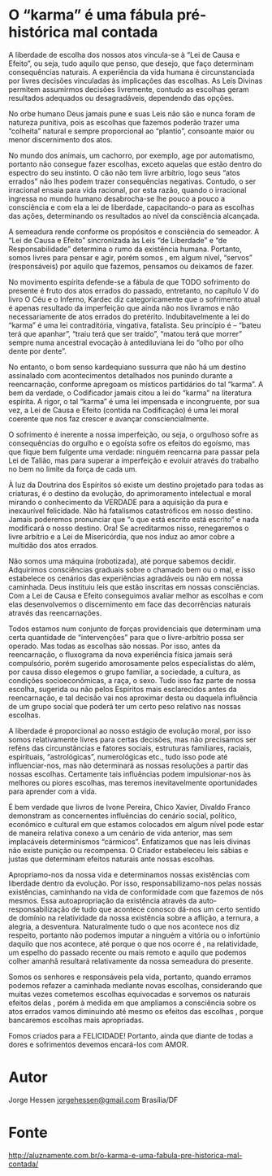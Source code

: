 # O  “karma” é uma fábula pré-histórica mal contada

A liberdade de escolha dos nossos atos vincula-se à “Lei de Causa e Efeito”, ou seja, tudo aquilo que penso, que desejo, que faço determinam consequências naturais. A experiência da vida humana é circunstanciada por livres decisões vinculadas às implicações das escolhas. As Leis Divinas permitem assumirmos decisões livremente, contudo as escolhas geram resultados adequados ou desagradáveis, dependendo das opções.

No orbe humano Deus jamais pune e suas Leis não são e nunca foram de natureza punitiva, pois as escolhas que fazemos poderão trazer uma “colheita” natural e sempre proporcional ao “plantio”, consoante maior ou menor discernimento dos atos.

No mundo dos animais, um cachorro, por exemplo, age por automatismo, portanto não consegue fazer escolhas, exceto aquelas que estão dentro do espectro do seu instinto. O cão não tem livre arbítrio, logo seus “atos errados” não lhes podem trazer consequências negativas. Contudo, o ser irracional ensaia para vida racional, por esta razão, quando o irracional ingressa no mundo humano desabrocha-se lhe pouco a pouco a consciência e com ela a lei de liberdade, capacitando-o para as escolhas das ações, determinando os resultados ao nível da consciência alcançada.

A semeadura rende conforme os propósitos e consciência do semeador. A “Lei de Causa e Efeito” sincronizada às Leis “de Liberdade” e “de Responsabilidade” determina o rumo da existência humana. Portanto, somos livres para pensar e agir, porém somos , em algum nível,  “servos” (responsáveis) por aquilo que fazemos, pensamos ou deixamos de fazer.

No movimento espírita defende-se a fábula de que TODO sofrimento do presente é fruto dos atos errados do passado, entretanto, no capítulo V do livro O Céu e o Inferno, Kardec diz categoricamente que o sofrimento atual é apenas resultado da imperfeição que ainda não nos livramos e não necessariamente de atos errados do pretérito. Indubitavelmente a lei do “karma” é uma lei contraditória, vingativa, fatalista. Seu princípio é – “bateu terá que apanhar”, “traiu terá que ser traído”, “matou terá que morrer” sempre numa ancestral evocação à antediluviana lei do “olho por olho dente por dente”.

No entanto, o bom senso kardequiano sussurra que não há um destino assinalado com acontecimentos detalhados nos punindo durante a reencarnação, conforme apregoam os místicos partidários do tal “karma”. A bem da verdade, o Codificador jamais citou a lei do “karma” na literatura espírita. A rigor, o tal “karma” é uma lei impensada e incongruente, por sua vez, a Lei de Causa e Efeito (contida na Codificação) é uma lei moral coerente que nos faz crescer e avançar consciencialmente.

O sofrimento é inerente a nossa imperfeição, ou seja, o orgulhoso sofre as consequências do orgulho e o egoísta sofre os efeitos do egoísmo, mas que fique bem fulgente uma verdade: ninguém reencarna para passar pela Lei de Talião, mas para superar a imperfeição e evoluir através do trabalho no bem no limite da força de cada um.

À luz da Doutrina dos Espíritos só existe um destino projetado para todas as criaturas, é o destino da evolução, do aprimoramento intelectual e moral mirando o conhecimento da VERDADE para a aquisição da pura e inexaurível felicidade. Não há fatalismos catastróficos em nosso destino. Jamais poderemos pronunciar que “o que está escrito está escrito” e nada modificará o nosso destino. Ora! Se acreditarmos nisso, renegaremos o livre arbítrio e a Lei de Misericórdia, que nos induz ao amor cobre a multidão dos atos errados.

Não somos uma máquina (robotizada), até porque sabemos decidir. Adquirimos consciências graduais sobre o chamado bem ou o mal, e isso estabelece os cenários das experiências agradáveis ou não em nossa caminhada.  Deus instituiu leis que estão inscritas em nossas consciências. Com a Lei de Causa e Efeito conseguimos avaliar melhor as escolhas e com elas desenvolvemos o discernimento em face das decorrências naturais através das reencarnações.

Todos estamos num conjunto de forças providenciais que determinam uma certa quantidade de “intervenções” para que o livre-arbítrio possa ser operado. Mas todas as escolhas são nossas. Por isso, antes da reencarnação, o fluxograma da nova experiência física jamais será compulsório, porém sugerido amorosamente pelos especialistas do além, por causa disso elegemos o grupo familiar, a sociedade, a cultura, as condições socioeconômicas, a raça, o sexo.  Tudo isso faz parte de nossa escolha, sugerida ou não pelos Espíritos mais esclarecidos antes da reencarnação, e tal decisão vai nos aproximar desta ou daquela influência de um grupo social que poderá ter um certo peso relativo nas nossas escolhas.

A liberdade é proporcional ao nosso estágio de evolução moral, por isso somos relativamente livres para certas decisões, mas não precisamos ser reféns das circunstâncias e fatores sociais, estruturas familiares, raciais, espirituais, “astrológicas”, numerológicas etc., tudo isso pode até influenciar-nos, mas não determinará as nossas resoluções a partir das nossas escolhas. Certamente tais influências podem impulsionar-nos às melhores ou piores escolhas, mas teremos inevitavelmente oportunidades para aprender com a vida.

É bem verdade que livros de Ivone Pereira, Chico Xavier, Divaldo Franco demonstram as concernentes influências do cenário social, político, econômico e cultural em que estamos colocados em algum nível pode estar de maneira relativa conexo a um cenário de vida anterior, mas sem implacáveis determinismos “cármicos”. Enfatizamos que nas leis divinas não existe punição ou recompensa. O Criador estabeleceu leis sábias e justas que determinam efeitos naturais ante nossas escolhas.

Apropriamo-nos da nossa vida e determinamos nossas existências com liberdade dentro da evolução. Por isso, responsabilizamo-nos pelas nossas existências, caminhando na vida de conformidade com que fazemos de nós mesmos.  Essa autoapropriação da existência através da auto-responsabilização de tudo que acontece conosco dá-nos um certo sentido de domínio na relatividade da nossa existência sobre a aflição, a ternura, a alegria, a desventura. Naturalmente tudo o que nos acontece nos diz respeito, portanto não podemos imputar a ninguém a vitória ou o infortúnio daquilo que nos acontece, até porque o que nos ocorre é , na relatividade,  um espelho do passado recente ou mais remoto e aquilo que podemos colher amanhã resultará relativamente da nossa semeadura do presente.

Somos os senhores e responsáveis pela vida, portanto, quando erramos podemos refazer a caminhada mediante novas escolhas, considerando que muitas vezes cometemos escolhas equivocadas e sorvemos os naturais efeitos delas , porém à medida em que ampliamos a consciência sobre os atos errados vamos diminuindo até mesmo os efeitos das escolhas , porque  bancaremos escolhas mais apropriadas.

Fomos criados para a FELICIDADE! Portanto, ainda que diante de todas a dores e sofrimentos devemos encará-los com AMOR.

# Autor
Jorge Hessen
jorgehessen@gmail.com
Brasília/DF

# Fonte
http://aluznamente.com.br/o-karma-e-uma-fabula-pre-historica-mal-contada/

 